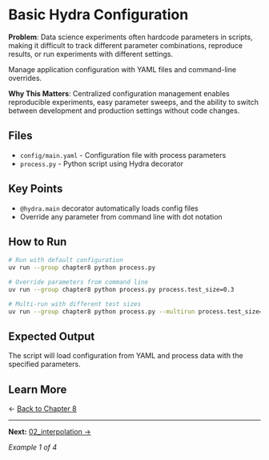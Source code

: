 # Basic Hydra Configuration

**Problem**: Data science experiments often hardcode parameters in scripts, making it difficult to track different parameter combinations, reproduce results, or run experiments with different settings.

Manage application configuration with YAML files and command-line overrides.

**Why This Matters**: Centralized configuration management enables reproducible experiments, easy parameter sweeps, and the ability to switch between development and production settings without code changes.

## Files

- `config/main.yaml` - Configuration file with process parameters
- `process.py` - Python script using Hydra decorator

## Key Points

- `@hydra.main` decorator automatically loads config files
- Override any parameter from command line with dot notation

## How to Run

```bash
# Run with default configuration
uv run --group chapter8 python process.py

# Override parameters from command line
uv run --group chapter8 python process.py process.test_size=0.3

# Multi-run with different test sizes
uv run --group chapter8 python process.py --multirun process.test_size=0.2,0.3
```

## Expected Output

The script will load configuration from YAML and process data with the specified parameters.

## Learn More

← [Back to Chapter 8](../README.md)

---

**Next:** [02_interpolation →](../02_interpolation/README.md)

*Example 1 of 4*